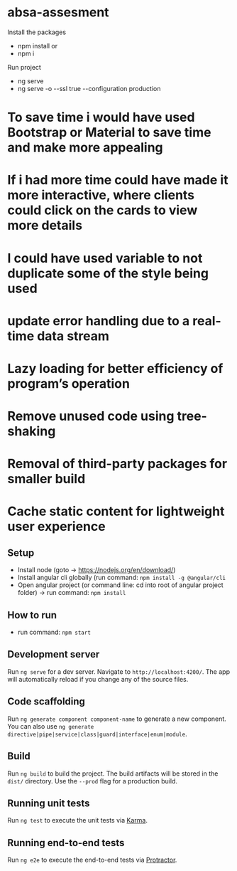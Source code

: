 # absa-assesment

Install the packages
   - npm install
    or
   - npm i

Run project
   - ng serve
   - ng serve -o --ssl true --configuration production


# To save time i would have used Bootstrap or Material to save time and make more appealing

# If i had more time could have made it more interactive, where clients could click on the cards to view more details

# I could have used variable to not duplicate some of the style being used

# update error handling due to a real-time data stream

# Lazy loading for better efficiency of program’s operation

# Remove unused code using tree-shaking

# Removal of third-party packages for smaller build

# Cache static content for lightweight user experience

## Setup
- Install node (goto -> https://nodejs.org/en/download/)
- Install angular cli globally (run command: `npm install -g @angular/cli`
- Open angular project (or command line: cd into root of angular project folder) -> run command: `npm install`

## How to run
- run command: `npm start`

## Development server

Run `ng serve` for a dev server. Navigate to `http://localhost:4200/`. The app will automatically reload if you change any of the source files.

## Code scaffolding

Run `ng generate component component-name` to generate a new component. You can also use `ng generate directive|pipe|service|class|guard|interface|enum|module`.

## Build

Run `ng build` to build the project. The build artifacts will be stored in the `dist/` directory. Use the `--prod` flag for a production build.

## Running unit tests

Run `ng test` to execute the unit tests via [Karma](https://karma-runner.github.io).

## Running end-to-end tests

Run `ng e2e` to execute the end-to-end tests via [Protractor](http://www.protractortest.org/).

